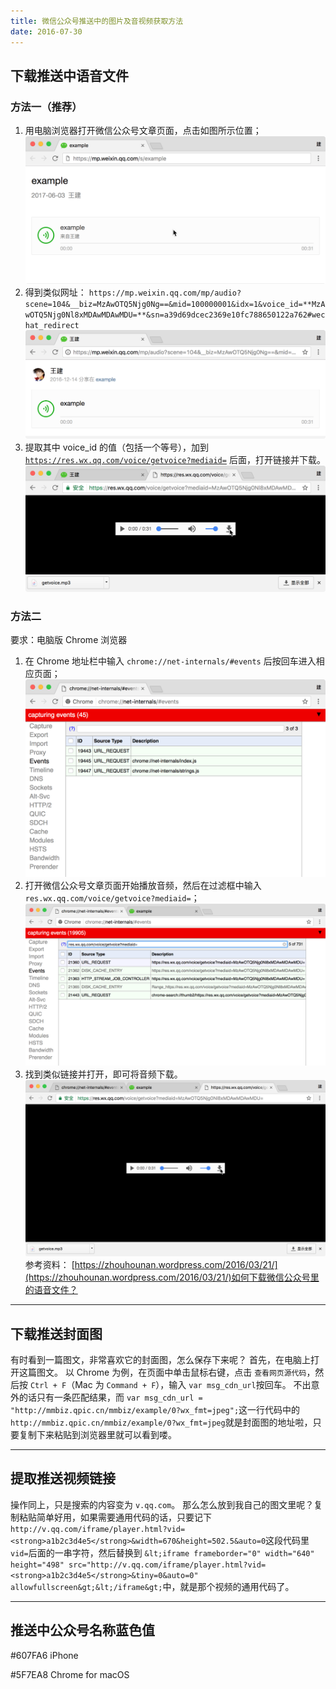 ```yaml
---
title: 微信公众号推送中的图片及音视频获取方法
date: 2016-07-30
---
```


## 下载推送中语音文件

### 方法一（推荐）

1. 用电脑浏览器打开微信公众号文章页面，点击如图所示位置； ![](./1.png)
2. 得到类似网址： `https://mp.weixin.qq.com/mp/audio?scene=104&__biz=MzAwOTQ5Njg0Ng==&mid=100000001&idx=1&voice_id=**MzAwOTQ5Njg0Nl8xMDAwMDAwMDU=**&sn=a39d69dcec2369e10fc788650122a762#wechat_redirect` ![](./2.png)
3. 提取其中 voice_id 的值（包括一个等号），加到 [`https://res.wx.qq.com/voice/getvoice?mediaid=`](https://res.wx.qq.com/voice/getvoice?mediaid=) 后面，打开链接并下载。 ![](./3.png)

### 方法二

要求：电脑版 Chrome 浏览器

1. 在 Chrome 地址栏中输入 `chrome://net-internals/#events` 后按回车进入相应页面； ![](./4.png)
2. 打开微信公众号文章页面开始播放音频，然后在过滤框中输入 `res.wx.qq.com/voice/getvoice?mediaid=`； ![](./5.png)
3. 找到类似链接并打开，即可将音频下载。 ![](./6.png) 参考资料： [](https://zhouhounan.wordpress.com/2016/03/21/如何下载微信公众号里的语音文件？) [https://zhouhounan.wordpress.com/2016/03/21/](https://zhouhounan.wordpress.com/2016/03/21/)如何下载微信公众号里的语音文件？

* * *

## 下载推送封面图

有时看到一篇图文，非常喜欢它的封面图，怎么保存下来呢？ 首先，在电脑上打开这篇图文。 以 Chrome 为例，在页面中单击鼠标右键，点击 `查看网页源代码`，然后按 `Ctrl + F`（Mac 为 `Command + F`），输入 `var msg_cdn_url`按回车。 不出意外的话只有一条匹配结果，而 `var msg_cdn_url = "http://mmbiz.qpic.cn/mmbiz/example/0?wx_fmt=jpeg";`这一行代码中的 `http://mmbiz.qpic.cn/mmbiz/example/0?wx_fmt=jpeg`就是封面图的地址啦，只要复制下来粘贴到浏览器里就可以看到喽。

* * *

## 提取推送视频链接

操作同上，只是搜索的内容变为 `v.qq.com`。 那么怎么放到我自己的图文里呢？复制粘贴简单好用，如果需要通用代码的话，只要记下 `http://v.qq.com/iframe/player.html?vid=<strong>a1b2c3d4e5</strong>&width=670&height=502.5&auto=0`这段代码里 `vid=`后面的一串字符，然后替换到 `&lt;iframe frameborder="0" width="640" height="498" src="http://v.qq.com/iframe/player.html?vid=<strong>a1b2c3d4e5</strong>&tiny=0&auto=0" allowfullscreen&gt;&lt;/iframe&gt;`中，就是那个视频的通用代码了。

* * *

## 推送中公众号名称蓝色值

#607FA6 iPhone

#5F7EA8 Chrome for macOS